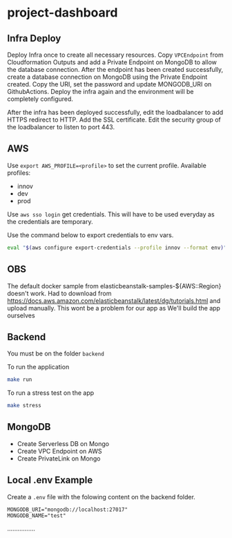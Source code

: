 # project-dashboard

## Infra Deploy

Deploy Infra once to create all necessary resources.
Copy `VPCEndpoint` from Cloudformation Outputs and add a Private Endpoint on MongoDB to allow the database connection.
After the endpoint has been created successfully, create a database connection on MongoDB using the Private Endpoint created.
Copy the URI, set the password and update MONGODB_URI on GithubActions.
Deploy the infra again and the environment will be completely configured.

After the infra has been deployed successfully, edit the loadbalancer to add HTTPS redirect to HTTP.
Add the SSL certificate. Edit the security group of the loadbalancer to listen to port 443.

## AWS

Use `export AWS_PROFILE=<profile>` to set the current profile.
Available profiles:

- innov
- dev
- prod

Use `aws sso login` get credentials. This will have to be used everyday as the credentials are temporary.

Use the command below to export credentials to env vars.

```bash
eval "$(aws configure export-credentials --profile innov --format env)"

```

## OBS

The default docker sample from elasticbeanstalk-samples-${AWS::Region} doesn't work. Had to download from https://docs.aws.amazon.com/elasticbeanstalk/latest/dg/tutorials.html and upload manually.
This wont be a problem for our app as We'll build the app ourselves

## Backend

You must be on the folder `backend`

To run the application

```bash
make run
```

To run a stress test on the app

```bash
make stress
```

## MongoDB

- Create Serverless DB on Mongo
- Create VPC Endpoint on AWS
- Create PrivateLink on Mongo

## Local .env Example

Create a `.env` file with the folowing content on the backend folder.

```
MONGODB_URI="mongodb://localhost:27017"
MONGODB_NAME="test"
```

................
